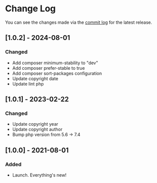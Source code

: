# Change Log

You can see the changes made via the [commit log](https://github.com/themehybrid/hybrid-template/commits/master) for the latest release.

## [1.0.2] - 2024-08-01

### Changed

- Add composer minimum-stability to "dev"
- Add composer prefer-stable to true
- Add composer sort-packages configuration
- Update copyright date
- Update lint php

## [1.0.1] - 2023-02-22

### Changed

- Update copyright year
- Update copyright author
- Bump php version from 5.6 -> 7.4

## [1.0.0] - 2021-08-01

### Added

- Launch.  Everything's new!
